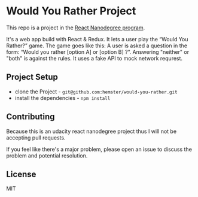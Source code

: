 # Would You Rather Project

This repo is a project in the [React Nanodegree program](https://www.udacity.com/course/react-nanodegree--nd019).

It's a web app build with React & Redux. It lets a user play the “Would You Rather?” game. The game goes like this: A user is asked a question in the form: “Would you rather [option A] or [option B] ?”. Answering "neither" or "both" is against the rules. It uses a fake API to mock network requrest.

## Project Setup

* clone the Project - `git@github.com:hemster/would-you-rather.git`
* install the dependencies - `npm install`

## Contributing

Because this is an udacity react nanodegree project thus I will not be accepting pull requests.

If you feel like there's a major problem, please open an issue to discuss the problem and potential resolution.

## License

MIT
